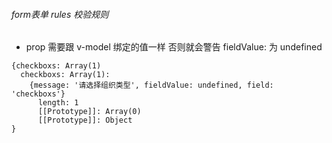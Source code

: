 ###### form表单 rules 校验规则 
- prop 需要跟 v-model 绑定的值一样 否则就会警告 fieldValue: 为 undefined
```
{checkboxs: Array(1)
  checkboxs: Array(1): 
    {message: '请选择组织类型', fieldValue: undefined, field: 'checkboxs'}
      length: 1
      [[Prototype]]: Array(0)
      [[Prototype]]: Object
}
```
